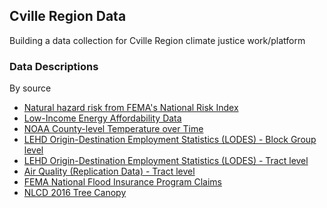 ## Cville Region Data

Building a data collection for Cville Region climate justice work/platform

### Data Descriptions
By source

* [Natural hazard risk from FEMA's National Risk Index](https://virginiaequitycenter.github.io/summer-sandbox/fema_nri_cville.html)
* [Low-Income Energy Affordability Data](https://virginiaequitycenter.github.io/summer-sandbox/lead_cville.html)
* [NOAA County-level Temperature over Time](https://virginiaequitycenter.github.io/summer-sandbox/noaa_cville.html)
* [LEHD Origin-Destination Employment Statistics (LODES) - Block Group level](https://virginiaequitycenter.github.io/summer-sandbox/lodes_cville_blkgr.html)
* [LEHD Origin-Destination Employment Statistics (LODES) - Tract level](https://virginiaequitycenter.github.io/summer-sandbox/lodes_cvl_tract.html)
* [Air Quality (Replication Data) - Tract level](https://virginiaequitycenter.github.io/summer-sandbox/airquality_cville.html)
* [FEMA National Flood Insurance Program Claims](https://virginiaequitycenter.github.io/summer-sandbox/femaclaims_cville.html)
* [NLCD 2016 Tree Canopy](https://virginiaequitycenter.github.io/summer-sandbox/nlcd_tree_cville_eastern.html)
